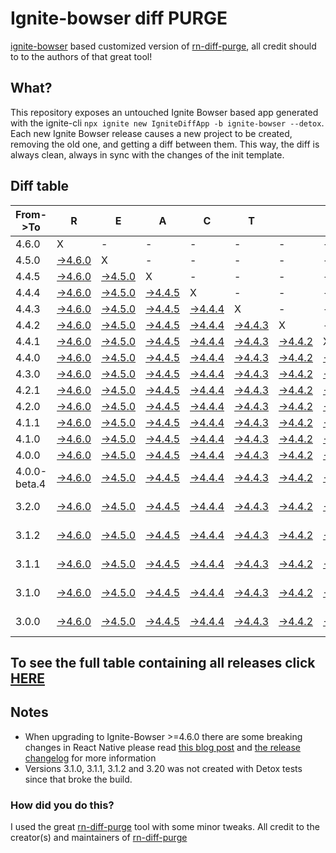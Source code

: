 # Ignite-bowser diff PURGE

[ignite-bowser](https://github.com/infinitered/ignite-bowser) based customized version of [rn-diff-purge](https://github.com/react-native-community/rn-diff-purge/), all credit should to to the authors of that great tool!

## What?

This repository exposes an untouched Ignite Bowser based app generated with the ignite-cli
`npx ignite new IgniteDiffApp -b ignite-bowser --detox`. Each new Ignite Bowser release causes a new project to be created, removing the old one, and getting a diff between them. This way, the diff is always clean, always in sync with the changes of the init template.

## Diff table

| From->To     | R                                                                                                         | E                                                                                                         | A                                                                                                         | C                                                                                                         | T                                                                                                         |                                                                                                           | N                                                                                                         | A                                                                                                         | T                                                                                                         | I                                                                                                         | V                                                                                                         | E                                                                                                         |                                                                                                           |                                                                                                           |                                                                                                                  |                                                                                                    |                                                                                                    |                                                                                                    |                                                                                                    |     |
| ------------ | --------------------------------------------------------------------------------------------------------- | --------------------------------------------------------------------------------------------------------- | --------------------------------------------------------------------------------------------------------- | --------------------------------------------------------------------------------------------------------- | --------------------------------------------------------------------------------------------------------- | --------------------------------------------------------------------------------------------------------- | --------------------------------------------------------------------------------------------------------- | --------------------------------------------------------------------------------------------------------- | --------------------------------------------------------------------------------------------------------- | --------------------------------------------------------------------------------------------------------- | --------------------------------------------------------------------------------------------------------- | --------------------------------------------------------------------------------------------------------- | --------------------------------------------------------------------------------------------------------- | --------------------------------------------------------------------------------------------------------- | ---------------------------------------------------------------------------------------------------------------- | -------------------------------------------------------------------------------------------------- | -------------------------------------------------------------------------------------------------- | -------------------------------------------------------------------------------------------------- | -------------------------------------------------------------------------------------------------- | --- |
| 4.6.0        | X                                                                                                         | -                                                                                                         | -                                                                                                         | -                                                                                                         | -                                                                                                         | -                                                                                                         | -                                                                                                         | -                                                                                                         | -                                                                                                         | -                                                                                                         | -                                                                                                         | -                                                                                                         | -                                                                                                         | -                                                                                                         | -                                                                                                                | -                                                                                                  | -                                                                                                  | -                                                                                                  | -                                                                                                  | -   |
| 4.5.0        | [->4.6.0](https://github.com/nirre7/ignite-bowser-diff-purge/compare/release/4.5.0..release/4.6.0)        | X                                                                                                         | -                                                                                                         | -                                                                                                         | -                                                                                                         | -                                                                                                         | -                                                                                                         | -                                                                                                         | -                                                                                                         | -                                                                                                         | -                                                                                                         | -                                                                                                         | -                                                                                                         | -                                                                                                         | -                                                                                                                | -                                                                                                  | -                                                                                                  | -                                                                                                  | -                                                                                                  | -   |
| 4.4.5        | [->4.6.0](https://github.com/nirre7/ignite-bowser-diff-purge/compare/release/4.4.5..release/4.6.0)        | [->4.5.0](https://github.com/nirre7/ignite-bowser-diff-purge/compare/release/4.4.5..release/4.5.0)        | X                                                                                                         | -                                                                                                         | -                                                                                                         | -                                                                                                         | -                                                                                                         | -                                                                                                         | -                                                                                                         | -                                                                                                         | -                                                                                                         | -                                                                                                         | -                                                                                                         | -                                                                                                         | -                                                                                                                | -                                                                                                  | -                                                                                                  | -                                                                                                  | -                                                                                                  | -   |
| 4.4.4        | [->4.6.0](https://github.com/nirre7/ignite-bowser-diff-purge/compare/release/4.4.4..release/4.6.0)        | [->4.5.0](https://github.com/nirre7/ignite-bowser-diff-purge/compare/release/4.4.4..release/4.5.0)        | [->4.4.5](https://github.com/nirre7/ignite-bowser-diff-purge/compare/release/4.4.4..release/4.4.5)        | X                                                                                                         | -                                                                                                         | -                                                                                                         | -                                                                                                         | -                                                                                                         | -                                                                                                         | -                                                                                                         | -                                                                                                         | -                                                                                                         | -                                                                                                         | -                                                                                                         | -                                                                                                                | -                                                                                                  | -                                                                                                  | -                                                                                                  | -                                                                                                  | -   |
| 4.4.3        | [->4.6.0](https://github.com/nirre7/ignite-bowser-diff-purge/compare/release/4.4.3..release/4.6.0)        | [->4.5.0](https://github.com/nirre7/ignite-bowser-diff-purge/compare/release/4.4.3..release/4.5.0)        | [->4.4.5](https://github.com/nirre7/ignite-bowser-diff-purge/compare/release/4.4.3..release/4.4.5)        | [->4.4.4](https://github.com/nirre7/ignite-bowser-diff-purge/compare/release/4.4.3..release/4.4.4)        | X                                                                                                         | -                                                                                                         | -                                                                                                         | -                                                                                                         | -                                                                                                         | -                                                                                                         | -                                                                                                         | -                                                                                                         | -                                                                                                         | -                                                                                                         | -                                                                                                                | -                                                                                                  | -                                                                                                  | -                                                                                                  | -                                                                                                  | -   |
| 4.4.2        | [->4.6.0](https://github.com/nirre7/ignite-bowser-diff-purge/compare/release/4.4.2..release/4.6.0)        | [->4.5.0](https://github.com/nirre7/ignite-bowser-diff-purge/compare/release/4.4.2..release/4.5.0)        | [->4.4.5](https://github.com/nirre7/ignite-bowser-diff-purge/compare/release/4.4.2..release/4.4.5)        | [->4.4.4](https://github.com/nirre7/ignite-bowser-diff-purge/compare/release/4.4.2..release/4.4.4)        | [->4.4.3](https://github.com/nirre7/ignite-bowser-diff-purge/compare/release/4.4.2..release/4.4.3)        | X                                                                                                         | -                                                                                                         | -                                                                                                         | -                                                                                                         | -                                                                                                         | -                                                                                                         | -                                                                                                         | -                                                                                                         | -                                                                                                         | -                                                                                                                | -                                                                                                  | -                                                                                                  | -                                                                                                  | -                                                                                                  | -   |
| 4.4.1        | [->4.6.0](https://github.com/nirre7/ignite-bowser-diff-purge/compare/release/4.4.1..release/4.6.0)        | [->4.5.0](https://github.com/nirre7/ignite-bowser-diff-purge/compare/release/4.4.1..release/4.5.0)        | [->4.4.5](https://github.com/nirre7/ignite-bowser-diff-purge/compare/release/4.4.1..release/4.4.5)        | [->4.4.4](https://github.com/nirre7/ignite-bowser-diff-purge/compare/release/4.4.1..release/4.4.4)        | [->4.4.3](https://github.com/nirre7/ignite-bowser-diff-purge/compare/release/4.4.1..release/4.4.3)        | [->4.4.2](https://github.com/nirre7/ignite-bowser-diff-purge/compare/release/4.4.1..release/4.4.2)        | X                                                                                                         | -                                                                                                         | -                                                                                                         | -                                                                                                         | -                                                                                                         | -                                                                                                         | -                                                                                                         | -                                                                                                         | -                                                                                                                | -                                                                                                  | -                                                                                                  | -                                                                                                  | -                                                                                                  | -   |
| 4.4.0        | [->4.6.0](https://github.com/nirre7/ignite-bowser-diff-purge/compare/release/4.4.0..release/4.6.0)        | [->4.5.0](https://github.com/nirre7/ignite-bowser-diff-purge/compare/release/4.4.0..release/4.5.0)        | [->4.4.5](https://github.com/nirre7/ignite-bowser-diff-purge/compare/release/4.4.0..release/4.4.5)        | [->4.4.4](https://github.com/nirre7/ignite-bowser-diff-purge/compare/release/4.4.0..release/4.4.4)        | [->4.4.3](https://github.com/nirre7/ignite-bowser-diff-purge/compare/release/4.4.0..release/4.4.3)        | [->4.4.2](https://github.com/nirre7/ignite-bowser-diff-purge/compare/release/4.4.0..release/4.4.2)        | [->4.4.1](https://github.com/nirre7/ignite-bowser-diff-purge/compare/release/4.4.0..release/4.4.1)        | X                                                                                                         | -                                                                                                         | -                                                                                                         | -                                                                                                         | -                                                                                                         | -                                                                                                         | -                                                                                                         | -                                                                                                                | -                                                                                                  | -                                                                                                  | -                                                                                                  | -                                                                                                  | -   |
| 4.3.0        | [->4.6.0](https://github.com/nirre7/ignite-bowser-diff-purge/compare/release/4.3.0..release/4.6.0)        | [->4.5.0](https://github.com/nirre7/ignite-bowser-diff-purge/compare/release/4.3.0..release/4.5.0)        | [->4.4.5](https://github.com/nirre7/ignite-bowser-diff-purge/compare/release/4.3.0..release/4.4.5)        | [->4.4.4](https://github.com/nirre7/ignite-bowser-diff-purge/compare/release/4.3.0..release/4.4.4)        | [->4.4.3](https://github.com/nirre7/ignite-bowser-diff-purge/compare/release/4.3.0..release/4.4.3)        | [->4.4.2](https://github.com/nirre7/ignite-bowser-diff-purge/compare/release/4.3.0..release/4.4.2)        | [->4.4.1](https://github.com/nirre7/ignite-bowser-diff-purge/compare/release/4.3.0..release/4.4.1)        | [->4.4.0](https://github.com/nirre7/ignite-bowser-diff-purge/compare/release/4.3.0..release/4.4.0)        | X                                                                                                         | -                                                                                                         | -                                                                                                         | -                                                                                                         | -                                                                                                         | -                                                                                                         | -                                                                                                                | -                                                                                                  | -                                                                                                  | -                                                                                                  | -                                                                                                  | -   |
| 4.2.1        | [->4.6.0](https://github.com/nirre7/ignite-bowser-diff-purge/compare/release/4.2.1..release/4.6.0)        | [->4.5.0](https://github.com/nirre7/ignite-bowser-diff-purge/compare/release/4.2.1..release/4.5.0)        | [->4.4.5](https://github.com/nirre7/ignite-bowser-diff-purge/compare/release/4.2.1..release/4.4.5)        | [->4.4.4](https://github.com/nirre7/ignite-bowser-diff-purge/compare/release/4.2.1..release/4.4.4)        | [->4.4.3](https://github.com/nirre7/ignite-bowser-diff-purge/compare/release/4.2.1..release/4.4.3)        | [->4.4.2](https://github.com/nirre7/ignite-bowser-diff-purge/compare/release/4.2.1..release/4.4.2)        | [->4.4.1](https://github.com/nirre7/ignite-bowser-diff-purge/compare/release/4.2.1..release/4.4.1)        | [->4.4.0](https://github.com/nirre7/ignite-bowser-diff-purge/compare/release/4.2.1..release/4.4.0)        | [->4.3.0](https://github.com/nirre7/ignite-bowser-diff-purge/compare/release/4.2.1..release/4.3.0)        | X                                                                                                         | -                                                                                                         | -                                                                                                         | -                                                                                                         | -                                                                                                         | -                                                                                                                | -                                                                                                  | -                                                                                                  | -                                                                                                  | -                                                                                                  | -   |
| 4.2.0        | [->4.6.0](https://github.com/nirre7/ignite-bowser-diff-purge/compare/release/4.2.0..release/4.6.0)        | [->4.5.0](https://github.com/nirre7/ignite-bowser-diff-purge/compare/release/4.2.0..release/4.5.0)        | [->4.4.5](https://github.com/nirre7/ignite-bowser-diff-purge/compare/release/4.2.0..release/4.4.5)        | [->4.4.4](https://github.com/nirre7/ignite-bowser-diff-purge/compare/release/4.2.0..release/4.4.4)        | [->4.4.3](https://github.com/nirre7/ignite-bowser-diff-purge/compare/release/4.2.0..release/4.4.3)        | [->4.4.2](https://github.com/nirre7/ignite-bowser-diff-purge/compare/release/4.2.0..release/4.4.2)        | [->4.4.1](https://github.com/nirre7/ignite-bowser-diff-purge/compare/release/4.2.0..release/4.4.1)        | [->4.4.0](https://github.com/nirre7/ignite-bowser-diff-purge/compare/release/4.2.0..release/4.4.0)        | [->4.3.0](https://github.com/nirre7/ignite-bowser-diff-purge/compare/release/4.2.0..release/4.3.0)        | [->4.2.1](https://github.com/nirre7/ignite-bowser-diff-purge/compare/release/4.2.0..release/4.2.1)        | X                                                                                                         | -                                                                                                         | -                                                                                                         | -                                                                                                         | -                                                                                                                | -                                                                                                  | -                                                                                                  | -                                                                                                  | -                                                                                                  | -   |
| 4.1.1        | [->4.6.0](https://github.com/nirre7/ignite-bowser-diff-purge/compare/release/4.1.1..release/4.6.0)        | [->4.5.0](https://github.com/nirre7/ignite-bowser-diff-purge/compare/release/4.1.1..release/4.5.0)        | [->4.4.5](https://github.com/nirre7/ignite-bowser-diff-purge/compare/release/4.1.1..release/4.4.5)        | [->4.4.4](https://github.com/nirre7/ignite-bowser-diff-purge/compare/release/4.1.1..release/4.4.4)        | [->4.4.3](https://github.com/nirre7/ignite-bowser-diff-purge/compare/release/4.1.1..release/4.4.3)        | [->4.4.2](https://github.com/nirre7/ignite-bowser-diff-purge/compare/release/4.1.1..release/4.4.2)        | [->4.4.1](https://github.com/nirre7/ignite-bowser-diff-purge/compare/release/4.1.1..release/4.4.1)        | [->4.4.0](https://github.com/nirre7/ignite-bowser-diff-purge/compare/release/4.1.1..release/4.4.0)        | [->4.3.0](https://github.com/nirre7/ignite-bowser-diff-purge/compare/release/4.1.1..release/4.3.0)        | [->4.2.1](https://github.com/nirre7/ignite-bowser-diff-purge/compare/release/4.1.1..release/4.2.1)        | [->4.2.0](https://github.com/nirre7/ignite-bowser-diff-purge/compare/release/4.1.1..release/4.2.0)        | X                                                                                                         | -                                                                                                         | -                                                                                                         | -                                                                                                                | -                                                                                                  | -                                                                                                  | -                                                                                                  | -                                                                                                  | -   |
| 4.1.0        | [->4.6.0](https://github.com/nirre7/ignite-bowser-diff-purge/compare/release/4.1.0..release/4.6.0)        | [->4.5.0](https://github.com/nirre7/ignite-bowser-diff-purge/compare/release/4.1.0..release/4.5.0)        | [->4.4.5](https://github.com/nirre7/ignite-bowser-diff-purge/compare/release/4.1.0..release/4.4.5)        | [->4.4.4](https://github.com/nirre7/ignite-bowser-diff-purge/compare/release/4.1.0..release/4.4.4)        | [->4.4.3](https://github.com/nirre7/ignite-bowser-diff-purge/compare/release/4.1.0..release/4.4.3)        | [->4.4.2](https://github.com/nirre7/ignite-bowser-diff-purge/compare/release/4.1.0..release/4.4.2)        | [->4.4.1](https://github.com/nirre7/ignite-bowser-diff-purge/compare/release/4.1.0..release/4.4.1)        | [->4.4.0](https://github.com/nirre7/ignite-bowser-diff-purge/compare/release/4.1.0..release/4.4.0)        | [->4.3.0](https://github.com/nirre7/ignite-bowser-diff-purge/compare/release/4.1.0..release/4.3.0)        | [->4.2.1](https://github.com/nirre7/ignite-bowser-diff-purge/compare/release/4.1.0..release/4.2.1)        | [->4.2.0](https://github.com/nirre7/ignite-bowser-diff-purge/compare/release/4.1.0..release/4.2.0)        | [->4.1.1](https://github.com/nirre7/ignite-bowser-diff-purge/compare/release/4.1.0..release/4.1.1)        | X                                                                                                         | -                                                                                                         | -                                                                                                                | -                                                                                                  | -                                                                                                  | -                                                                                                  | -                                                                                                  | -   |
| 4.0.0        | [->4.6.0](https://github.com/nirre7/ignite-bowser-diff-purge/compare/release/4.0.0..release/4.6.0)        | [->4.5.0](https://github.com/nirre7/ignite-bowser-diff-purge/compare/release/4.0.0..release/4.5.0)        | [->4.4.5](https://github.com/nirre7/ignite-bowser-diff-purge/compare/release/4.0.0..release/4.4.5)        | [->4.4.4](https://github.com/nirre7/ignite-bowser-diff-purge/compare/release/4.0.0..release/4.4.4)        | [->4.4.3](https://github.com/nirre7/ignite-bowser-diff-purge/compare/release/4.0.0..release/4.4.3)        | [->4.4.2](https://github.com/nirre7/ignite-bowser-diff-purge/compare/release/4.0.0..release/4.4.2)        | [->4.4.1](https://github.com/nirre7/ignite-bowser-diff-purge/compare/release/4.0.0..release/4.4.1)        | [->4.4.0](https://github.com/nirre7/ignite-bowser-diff-purge/compare/release/4.0.0..release/4.4.0)        | [->4.3.0](https://github.com/nirre7/ignite-bowser-diff-purge/compare/release/4.0.0..release/4.3.0)        | [->4.2.1](https://github.com/nirre7/ignite-bowser-diff-purge/compare/release/4.0.0..release/4.2.1)        | [->4.2.0](https://github.com/nirre7/ignite-bowser-diff-purge/compare/release/4.0.0..release/4.2.0)        | [->4.1.1](https://github.com/nirre7/ignite-bowser-diff-purge/compare/release/4.0.0..release/4.1.1)        | [->4.1.0](https://github.com/nirre7/ignite-bowser-diff-purge/compare/release/4.0.0..release/4.1.0)        | X                                                                                                         | -                                                                                                                | -                                                                                                  | -                                                                                                  | -                                                                                                  | -                                                                                                  | -   |
| 4.0.0-beta.4 | [->4.6.0](https://github.com/nirre7/ignite-bowser-diff-purge/compare/release/4.0.0-beta.4..release/4.6.0) | [->4.5.0](https://github.com/nirre7/ignite-bowser-diff-purge/compare/release/4.0.0-beta.4..release/4.5.0) | [->4.4.5](https://github.com/nirre7/ignite-bowser-diff-purge/compare/release/4.0.0-beta.4..release/4.4.5) | [->4.4.4](https://github.com/nirre7/ignite-bowser-diff-purge/compare/release/4.0.0-beta.4..release/4.4.4) | [->4.4.3](https://github.com/nirre7/ignite-bowser-diff-purge/compare/release/4.0.0-beta.4..release/4.4.3) | [->4.4.2](https://github.com/nirre7/ignite-bowser-diff-purge/compare/release/4.0.0-beta.4..release/4.4.2) | [->4.4.1](https://github.com/nirre7/ignite-bowser-diff-purge/compare/release/4.0.0-beta.4..release/4.4.1) | [->4.4.0](https://github.com/nirre7/ignite-bowser-diff-purge/compare/release/4.0.0-beta.4..release/4.4.0) | [->4.3.0](https://github.com/nirre7/ignite-bowser-diff-purge/compare/release/4.0.0-beta.4..release/4.3.0) | [->4.2.1](https://github.com/nirre7/ignite-bowser-diff-purge/compare/release/4.0.0-beta.4..release/4.2.1) | [->4.2.0](https://github.com/nirre7/ignite-bowser-diff-purge/compare/release/4.0.0-beta.4..release/4.2.0) | [->4.1.1](https://github.com/nirre7/ignite-bowser-diff-purge/compare/release/4.0.0-beta.4..release/4.1.1) | [->4.1.0](https://github.com/nirre7/ignite-bowser-diff-purge/compare/release/4.0.0-beta.4..release/4.1.0) | [->4.0.0](https://github.com/nirre7/ignite-bowser-diff-purge/compare/release/4.0.0-beta.4..release/4.0.0) | X                                                                                                                | -                                                                                                  | -                                                                                                  | -                                                                                                  | -                                                                                                  | -   |
| 3.2.0        | [->4.6.0](https://github.com/nirre7/ignite-bowser-diff-purge/compare/release/3.2.0..release/4.6.0)        | [->4.5.0](https://github.com/nirre7/ignite-bowser-diff-purge/compare/release/3.2.0..release/4.5.0)        | [->4.4.5](https://github.com/nirre7/ignite-bowser-diff-purge/compare/release/3.2.0..release/4.4.5)        | [->4.4.4](https://github.com/nirre7/ignite-bowser-diff-purge/compare/release/3.2.0..release/4.4.4)        | [->4.4.3](https://github.com/nirre7/ignite-bowser-diff-purge/compare/release/3.2.0..release/4.4.3)        | [->4.4.2](https://github.com/nirre7/ignite-bowser-diff-purge/compare/release/3.2.0..release/4.4.2)        | [->4.4.1](https://github.com/nirre7/ignite-bowser-diff-purge/compare/release/3.2.0..release/4.4.1)        | [->4.4.0](https://github.com/nirre7/ignite-bowser-diff-purge/compare/release/3.2.0..release/4.4.0)        | [->4.3.0](https://github.com/nirre7/ignite-bowser-diff-purge/compare/release/3.2.0..release/4.3.0)        | [->4.2.1](https://github.com/nirre7/ignite-bowser-diff-purge/compare/release/3.2.0..release/4.2.1)        | [->4.2.0](https://github.com/nirre7/ignite-bowser-diff-purge/compare/release/3.2.0..release/4.2.0)        | [->4.1.1](https://github.com/nirre7/ignite-bowser-diff-purge/compare/release/3.2.0..release/4.1.1)        | [->4.1.0](https://github.com/nirre7/ignite-bowser-diff-purge/compare/release/3.2.0..release/4.1.0)        | [->4.0.0](https://github.com/nirre7/ignite-bowser-diff-purge/compare/release/3.2.0..release/4.0.0)        | [->4.0.0-beta.4](https://github.com/nirre7/ignite-bowser-diff-purge/compare/release/3.2.0..release/4.0.0-beta.4) | X                                                                                                  | -                                                                                                  | -                                                                                                  | -                                                                                                  | -   |
| 3.1.2        | [->4.6.0](https://github.com/nirre7/ignite-bowser-diff-purge/compare/release/3.1.2..release/4.6.0)        | [->4.5.0](https://github.com/nirre7/ignite-bowser-diff-purge/compare/release/3.1.2..release/4.5.0)        | [->4.4.5](https://github.com/nirre7/ignite-bowser-diff-purge/compare/release/3.1.2..release/4.4.5)        | [->4.4.4](https://github.com/nirre7/ignite-bowser-diff-purge/compare/release/3.1.2..release/4.4.4)        | [->4.4.3](https://github.com/nirre7/ignite-bowser-diff-purge/compare/release/3.1.2..release/4.4.3)        | [->4.4.2](https://github.com/nirre7/ignite-bowser-diff-purge/compare/release/3.1.2..release/4.4.2)        | [->4.4.1](https://github.com/nirre7/ignite-bowser-diff-purge/compare/release/3.1.2..release/4.4.1)        | [->4.4.0](https://github.com/nirre7/ignite-bowser-diff-purge/compare/release/3.1.2..release/4.4.0)        | [->4.3.0](https://github.com/nirre7/ignite-bowser-diff-purge/compare/release/3.1.2..release/4.3.0)        | [->4.2.1](https://github.com/nirre7/ignite-bowser-diff-purge/compare/release/3.1.2..release/4.2.1)        | [->4.2.0](https://github.com/nirre7/ignite-bowser-diff-purge/compare/release/3.1.2..release/4.2.0)        | [->4.1.1](https://github.com/nirre7/ignite-bowser-diff-purge/compare/release/3.1.2..release/4.1.1)        | [->4.1.0](https://github.com/nirre7/ignite-bowser-diff-purge/compare/release/3.1.2..release/4.1.0)        | [->4.0.0](https://github.com/nirre7/ignite-bowser-diff-purge/compare/release/3.1.2..release/4.0.0)        | [->4.0.0-beta.4](https://github.com/nirre7/ignite-bowser-diff-purge/compare/release/3.1.2..release/4.0.0-beta.4) | [->3.2.0](https://github.com/nirre7/ignite-bowser-diff-purge/compare/release/3.1.2..release/3.2.0) | X                                                                                                  | -                                                                                                  | -                                                                                                  | -   |
| 3.1.1        | [->4.6.0](https://github.com/nirre7/ignite-bowser-diff-purge/compare/release/3.1.1..release/4.6.0)        | [->4.5.0](https://github.com/nirre7/ignite-bowser-diff-purge/compare/release/3.1.1..release/4.5.0)        | [->4.4.5](https://github.com/nirre7/ignite-bowser-diff-purge/compare/release/3.1.1..release/4.4.5)        | [->4.4.4](https://github.com/nirre7/ignite-bowser-diff-purge/compare/release/3.1.1..release/4.4.4)        | [->4.4.3](https://github.com/nirre7/ignite-bowser-diff-purge/compare/release/3.1.1..release/4.4.3)        | [->4.4.2](https://github.com/nirre7/ignite-bowser-diff-purge/compare/release/3.1.1..release/4.4.2)        | [->4.4.1](https://github.com/nirre7/ignite-bowser-diff-purge/compare/release/3.1.1..release/4.4.1)        | [->4.4.0](https://github.com/nirre7/ignite-bowser-diff-purge/compare/release/3.1.1..release/4.4.0)        | [->4.3.0](https://github.com/nirre7/ignite-bowser-diff-purge/compare/release/3.1.1..release/4.3.0)        | [->4.2.1](https://github.com/nirre7/ignite-bowser-diff-purge/compare/release/3.1.1..release/4.2.1)        | [->4.2.0](https://github.com/nirre7/ignite-bowser-diff-purge/compare/release/3.1.1..release/4.2.0)        | [->4.1.1](https://github.com/nirre7/ignite-bowser-diff-purge/compare/release/3.1.1..release/4.1.1)        | [->4.1.0](https://github.com/nirre7/ignite-bowser-diff-purge/compare/release/3.1.1..release/4.1.0)        | [->4.0.0](https://github.com/nirre7/ignite-bowser-diff-purge/compare/release/3.1.1..release/4.0.0)        | [->4.0.0-beta.4](https://github.com/nirre7/ignite-bowser-diff-purge/compare/release/3.1.1..release/4.0.0-beta.4) | [->3.2.0](https://github.com/nirre7/ignite-bowser-diff-purge/compare/release/3.1.1..release/3.2.0) | [->3.1.2](https://github.com/nirre7/ignite-bowser-diff-purge/compare/release/3.1.1..release/3.1.2) | X                                                                                                  | -                                                                                                  | -   |
| 3.1.0        | [->4.6.0](https://github.com/nirre7/ignite-bowser-diff-purge/compare/release/3.1.0..release/4.6.0)        | [->4.5.0](https://github.com/nirre7/ignite-bowser-diff-purge/compare/release/3.1.0..release/4.5.0)        | [->4.4.5](https://github.com/nirre7/ignite-bowser-diff-purge/compare/release/3.1.0..release/4.4.5)        | [->4.4.4](https://github.com/nirre7/ignite-bowser-diff-purge/compare/release/3.1.0..release/4.4.4)        | [->4.4.3](https://github.com/nirre7/ignite-bowser-diff-purge/compare/release/3.1.0..release/4.4.3)        | [->4.4.2](https://github.com/nirre7/ignite-bowser-diff-purge/compare/release/3.1.0..release/4.4.2)        | [->4.4.1](https://github.com/nirre7/ignite-bowser-diff-purge/compare/release/3.1.0..release/4.4.1)        | [->4.4.0](https://github.com/nirre7/ignite-bowser-diff-purge/compare/release/3.1.0..release/4.4.0)        | [->4.3.0](https://github.com/nirre7/ignite-bowser-diff-purge/compare/release/3.1.0..release/4.3.0)        | [->4.2.1](https://github.com/nirre7/ignite-bowser-diff-purge/compare/release/3.1.0..release/4.2.1)        | [->4.2.0](https://github.com/nirre7/ignite-bowser-diff-purge/compare/release/3.1.0..release/4.2.0)        | [->4.1.1](https://github.com/nirre7/ignite-bowser-diff-purge/compare/release/3.1.0..release/4.1.1)        | [->4.1.0](https://github.com/nirre7/ignite-bowser-diff-purge/compare/release/3.1.0..release/4.1.0)        | [->4.0.0](https://github.com/nirre7/ignite-bowser-diff-purge/compare/release/3.1.0..release/4.0.0)        | [->4.0.0-beta.4](https://github.com/nirre7/ignite-bowser-diff-purge/compare/release/3.1.0..release/4.0.0-beta.4) | [->3.2.0](https://github.com/nirre7/ignite-bowser-diff-purge/compare/release/3.1.0..release/3.2.0) | [->3.1.2](https://github.com/nirre7/ignite-bowser-diff-purge/compare/release/3.1.0..release/3.1.2) | [->3.1.1](https://github.com/nirre7/ignite-bowser-diff-purge/compare/release/3.1.0..release/3.1.1) | X                                                                                                  | -   |
| 3.0.0        | [->4.6.0](https://github.com/nirre7/ignite-bowser-diff-purge/compare/release/3.0.0..release/4.6.0)        | [->4.5.0](https://github.com/nirre7/ignite-bowser-diff-purge/compare/release/3.0.0..release/4.5.0)        | [->4.4.5](https://github.com/nirre7/ignite-bowser-diff-purge/compare/release/3.0.0..release/4.4.5)        | [->4.4.4](https://github.com/nirre7/ignite-bowser-diff-purge/compare/release/3.0.0..release/4.4.4)        | [->4.4.3](https://github.com/nirre7/ignite-bowser-diff-purge/compare/release/3.0.0..release/4.4.3)        | [->4.4.2](https://github.com/nirre7/ignite-bowser-diff-purge/compare/release/3.0.0..release/4.4.2)        | [->4.4.1](https://github.com/nirre7/ignite-bowser-diff-purge/compare/release/3.0.0..release/4.4.1)        | [->4.4.0](https://github.com/nirre7/ignite-bowser-diff-purge/compare/release/3.0.0..release/4.4.0)        | [->4.3.0](https://github.com/nirre7/ignite-bowser-diff-purge/compare/release/3.0.0..release/4.3.0)        | [->4.2.1](https://github.com/nirre7/ignite-bowser-diff-purge/compare/release/3.0.0..release/4.2.1)        | [->4.2.0](https://github.com/nirre7/ignite-bowser-diff-purge/compare/release/3.0.0..release/4.2.0)        | [->4.1.1](https://github.com/nirre7/ignite-bowser-diff-purge/compare/release/3.0.0..release/4.1.1)        | [->4.1.0](https://github.com/nirre7/ignite-bowser-diff-purge/compare/release/3.0.0..release/4.1.0)        | [->4.0.0](https://github.com/nirre7/ignite-bowser-diff-purge/compare/release/3.0.0..release/4.0.0)        | [->4.0.0-beta.4](https://github.com/nirre7/ignite-bowser-diff-purge/compare/release/3.0.0..release/4.0.0-beta.4) | [->3.2.0](https://github.com/nirre7/ignite-bowser-diff-purge/compare/release/3.0.0..release/3.2.0) | [->3.1.2](https://github.com/nirre7/ignite-bowser-diff-purge/compare/release/3.0.0..release/3.1.2) | [->3.1.1](https://github.com/nirre7/ignite-bowser-diff-purge/compare/release/3.0.0..release/3.1.1) | [->3.1.0](https://github.com/nirre7/ignite-bowser-diff-purge/compare/release/3.0.0..release/3.1.0) | X   |

## To see the full table containing all releases click [HERE](https://nirre7.github.io/ignite-bowser-diff-purge/)

## Notes

- When upgrading to Ignite-Bowser >=4.6.0 there are some breaking changes in React Native please read [this blog post](https://facebook.github.io/react-native/blog/2019/07/03/version-60) and [the release changelog](https://github.com/react-native-community/releases/blob/master/CHANGELOG.md#060) for more information
- Versions 3.1.0, 3.1.1, 3.1.2 and 3.20 was not created with Detox tests since that broke the build.

### How did you do this?

I used the great [rn-diff-purge](https://github.com/react-native-community/rn-diff-purge/) tool with some minor tweaks. 
All credit to the creator(s) and maintainers of [rn-diff-purge](https://github.com/react-native-community/rn-diff-purge/)

